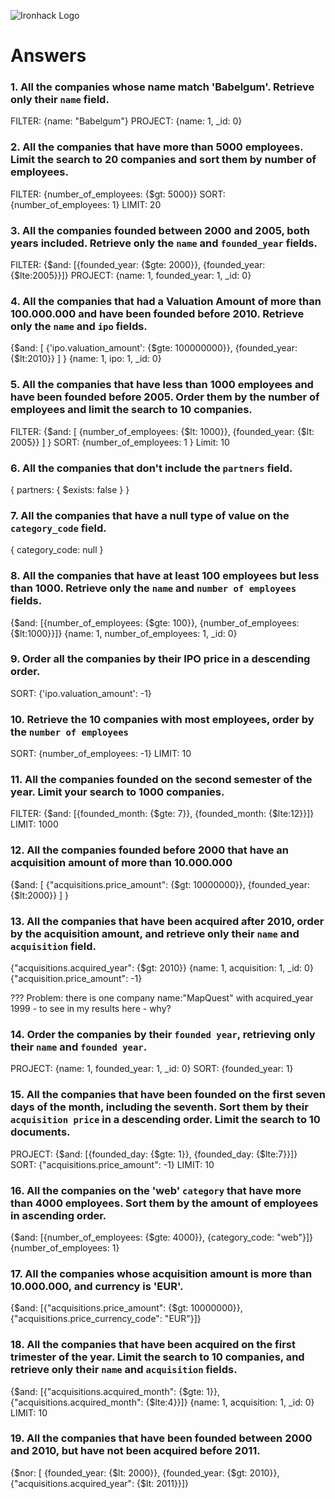 ![Ironhack Logo](https://i.imgur.com/1QgrNNw.png)

# Answers

### 1. All the companies whose name match 'Babelgum'. Retrieve only their `name` field.

<!-- Your Code Goes Here -->
FILTER: {name: "Babelgum"}
PROJECT: {name: 1, _id: 0}

### 2. All the companies that have more than 5000 employees. Limit the search to 20 companies and sort them by **number of employees**.

<!-- Your Code Goes Here -->
FILTER: {number_of_employees: {$gt: 5000}}
SORT: {number_of_employees: 1}
LIMIT: 20

### 3. All the companies founded between 2000 and 2005, both years included. Retrieve only the `name` and `founded_year` fields.

<!-- Your Code Goes Here -->
FILTER: {$and: [{founded_year: {$gte: 2000}}, {founded_year: {$lte:2005}}]}
PROJECT: {name: 1, founded_year: 1, _id: 0}

### 4. All the companies that had a Valuation Amount of more than 100.000.000 and have been founded before 2010. Retrieve only the `name` and `ipo` fields.

<!-- Your Code Goes Here -->
{$and: [ {'ipo.valuation_amount': {$gte: 100000000}}, {founded_year: {$lt:2010}} ] }
{name: 1, ipo: 1, _id: 0}

### 5. All the companies that have less than 1000 employees and have been founded before 2005. Order them by the number of employees and limit the search to 10 companies.

<!-- Your Code Goes Here -->
FILTER: {$and: [ {number_of_employees: {$lt: 1000}}, {founded_year: {$lt: 2005}} ] }
SORT: {number_of_employees: 1 }
Limit: 10

### 6. All the companies that don't include the `partners` field.

<!-- Your Code Goes Here -->
{ partners: { $exists: false } }

### 7. All the companies that have a null type of value on the `category_code` field.

<!-- Your Code Goes Here -->
{ category_code: null }

### 8. All the companies that have at least 100 employees but less than 1000. Retrieve only the `name` and `number of employees` fields.

<!-- Your Code Goes Here -->
{$and: [{number_of_employees: {$gte: 100}}, {number_of_employees: {$lt:1000}}]}
{name: 1, number_of_employees: 1, _id: 0}

### 9. Order all the companies by their IPO price in a descending order.

<!-- Your Code Goes Here -->
SORT: {'ipo.valuation_amount': -1}

### 10. Retrieve the 10 companies with most employees, order by the `number of employees`

<!-- Your Code Goes Here -->
SORT: {number_of_employees: -1}
LIMIT: 10

### 11. All the companies founded on the second semester of the year. Limit your search to 1000 companies.

<!-- Your Code Goes Here -->
FILTER: {$and: [{founded_month: {$gte: 7}}, {founded_month: {$lte:12}}]}
LIMIT: 1000

### 12. All the companies founded before 2000 that have an acquisition amount of more than 10.000.000

<!-- Your Code Goes Here -->
{$and: [ {"acquisitions.price_amount": {$gt: 10000000}}, {founded_year: {$lt:2000}} ] }

### 13. All the companies that have been acquired after 2010, order by the acquisition amount, and retrieve only their `name` and `acquisition` field.

<!-- Your Code Goes Here -->
{"acquisitions.acquired_year": {$gt: 2010}}
{name: 1, acquisition: 1, _id: 0}
{"acquisition.price_amount": -1}

??? Problem: there is one company name:"MapQuest" with acquired_year 1999 - to see in my results here - why?

### 14. Order the companies by their `founded year`, retrieving only their `name` and `founded year`.

<!-- Your Code Goes Here -->
PROJECT: {name: 1, founded_year: 1, _id: 0}
SORT: {founded_year: 1}

### 15. All the companies that have been founded on the first seven days of the month, including the seventh. Sort them by their `acquisition price` in a descending order. Limit the search to 10 documents.

<!-- Your Code Goes Here -->
PROJECT: {$and: [{founded_day: {$gte: 1}}, {founded_day: {$lte:7}}]}
SORT: {"acquisitions.price_amount": -1}
LIMIT: 10

### 16. All the companies on the 'web' `category` that have more than 4000 employees. Sort them by the amount of employees in ascending order.

<!-- Your Code Goes Here -->
{$and: [{number_of_employees: {$gte: 4000}}, {category_code: "web"}]}
{number_of_employees: 1}

### 17. All the companies whose acquisition amount is more than 10.000.000, and currency is 'EUR'.

<!-- Your Code Goes Here -->
{$and: [{"acquisitions.price_amount": {$gt: 10000000}}, {"acquisitions.price_currency_code": "EUR"}]}


### 18. All the companies that have been acquired on the first trimester of the year. Limit the search to 10 companies, and retrieve only their `name` and `acquisition` fields.

<!-- Your Code Goes Here -->
{$and: [{"acquisitions.acquired_month": {$gte: 1}}, {"acquisitions.acquired_month": {$lte:4}}]}
{name: 1, acquisition: 1, _id: 0}
LIMIT: 10

### 19. All the companies that have been founded between 2000 and 2010, but have not been acquired before 2011.

{$nor: [ {founded_year: {$lt: 2000}}, {founded_year: {$gt: 2010}}, {"acquisitions.acquired_year": {$lt: 2011}}]}
